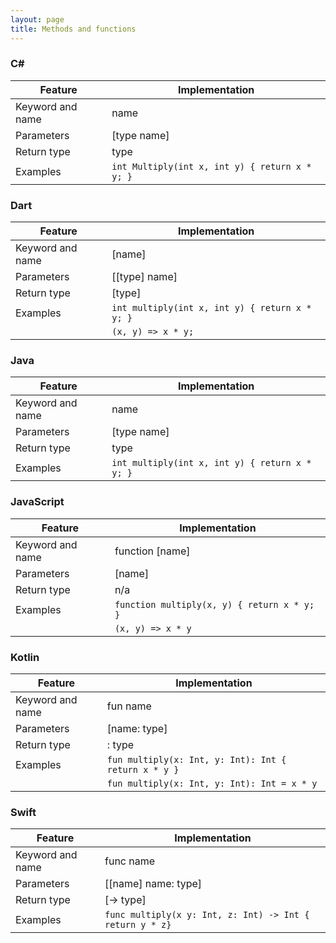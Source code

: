 ```yaml
---
layout: page
title: Methods and functions
---
```


### C#	

|Feature         |Implementation|
|----------------|------------------------------------------------------------|
|Keyword and name|name|
|Parameters      |[type name]|
|Return type     |type|
|Examples        |`int Multiply(int x, int y) { return x * y; }`|

### Dart	

|Feature         |Implementation|
|----------------|------------------------------------------------------------|
|Keyword and name|[name]|
|Parameters      |[[type] name]|
|Return type     |[type]|
|Examples        |`int multiply(int x, int y) { return x * y; }`|
|                |`(x, y) => x * y;`|

### Java	

|Feature         |Implementation|
|----------------|------------------------------------------------------------|
|Keyword and name|name|
|Parameters      |[type name]|
|Return type     |type|
|Examples        |`int multiply(int x, int y) { return x * y; }`|

### JavaScript	

|Feature         |Implementation|
|----------------|------------------------------------------------------------|
|Keyword and name|function [name]|
|Parameters      |[name]|
|Return type     |n/a|
|Examples        |`function multiply(x, y) { return x * y; }`|
|                |`(x, y) => x * y`|

### Kotlin	

|Feature         |Implementation|
|----------------|------------------------------------------------------------|
|Keyword and name|fun name|
|Parameters      |[name: type]|
|Return type     |: type|
|Examples        |`fun multiply(x: Int, y: Int): Int { return x * y }`|
|                |`fun multiply(x: Int, y: Int): Int = x * y`|

### Swift

|Feature         |Implementation|
|----------------|------------------------------------------------------------|
|Keyword and name|func name|
|Parameters      |[[name] name: type]|
|Return type     |[-> type]|
|Examples        |`func multiply(x y: Int, z: Int) -> Int { return y * z}`|
